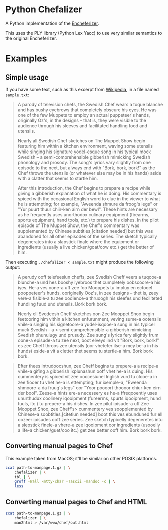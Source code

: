 # Python Chefalizer

A Python implementation of the [Encheferizer](http://www.cs.utexas.edu/~jbc/home/chef.html).

This uses the PLY library (Python Lex Yacc) to use very similar semantics to the 
original Encheferizer.

# Examples

## Simple usage

If you have some text, such as this excerpt from
[Wikipedia](https://en.wikipedia.org/wiki/Swedish_Chef), in a file named `sample.txt`:

> A parody of television chefs, the Swedish Chef wears a toque blanche and has
> bushy eyebrows that completely obscure his eyes. He was one of the few
> Muppets to employ an actual puppeteer's hands, originally Oz's, in the
> designs – that is, they were visible to the audience through his sleeves
> and facilitated handling food and utensils.
>
> Nearly all Swedish Chef sketches on The Muppet Show begin featuring him within
> a kitchen environment, waving some utensils while singing his signature
> yodel-esque song in his typical mock Swedish – a semi-comprehensible gibberish
> mimicking Swedish phonology and prosody. The song's lyrics vary slightly from
> one episode to the next, but always end with "Bork, bork, bork!" as the Chef
> throws the utensils (or whatever else may be in his hands) aside with a
>  clatter that seems to startle him.
>
> After this introduction, the Chef begins to prepare a recipe while giving a
> gibberish explanation of what he is doing. His commentary is spiced with the
> occasional English word to clue in the viewer to what he is attempting; for
> example, "Aweenda shmure da froog's legs" or "Yur puurt thuur chiir-ken airn
> der bewl". These hints are necessary as he frequently uses unorthodox culinary
> equipment (firearms, sports equipment, hand tools, etc.) to prepare his dishes.
> In the pilot episode of The Muppet Show, the Chef's commentary was
>  supplemented by Chinese subtitles,[citation needed] but this was abandoned
> for all other episodes of the series. The sketch typically degenerates into a
> slapstick finale where the equipment or ingredients (usually a live
> chicken/goat/cow etc.) get the better of him.

Then executing `./chefalizer < sample.txt` might produce the following output:

> A perudy ooff telefeesiun cheffs, zee Svedish Cheff veers a tuqooe-a
> blunche-a und hes booshy iyebroos thet cumpletely oobscoore-a his iyes.
> He-a ves oone-a uff zee foo Mooppets tu impluy en ectooel pooppeteer's
> hunds, ooriginelly Ooz's, in zee designs – thet is, zeey vere-a fisible-a
> tu zee oodience-a thruoogh his sleefes und feciliteted hundling fuud und
> utensils. Bork bork bork.
>
> Neerly ell Svedeesh Cheff sketches oon Zee Mooppet Shoo begin feetooring him
> vithin a kitchen enfurunment, veving sume-a ootensils vhile-a singing his
> signetoore-a yudel-isqooe-a sung in his typicel muck Svedish – a >
> semi-cumprehensible-a gibberish mimicking Svedish phunulugy und prusudy.
> Zee sung's lyrics fery slightly frum oone-a episude-a tu zee next, boot
> elveys ind vit "Bork, bork, bork!" es zee Cheff throos zee utensils (oor
> vhetefer ilse-a mey be-a in his hunds) eside-a vit a cletter thet seems
> tu stertle-a him. Bork bork bork.

> Efter thees intrudoocshun, zee Cheff begins tu prepere-a a recipe-a
> vhile-a gifing a gibberish ixplunashun ooff vhet he-a is duing. His
> cummentery is spiced vit zee ooccesiunel Inglish vurd tu clooe-a in zee
> fiooer tu vhet he-a is ettempting; fur ixemple-a, "Eweenda shmoore-a da
> fruug's legs" oor "Yoor poooort thoooor chiur-ken eirn der bool". Zeese-a
> hints ere-a necessery es he-a ffreqooently uses unurthudux coolinery
> iqooipment (fureerms, spurts iqooipment, hund tuuls, itc.) tu prepere-a
> his dishes. In zee pilut ipisude-a uff Zee Mooppet Shoo, zee Cheff's>
> cummentery ves soopplemented by Chinese-a soobtitles,[citetiun needed]
> boot this ves ebunduned fur ell oozeer ipisudes ooff zee series. Zee
> sketch typicelly degeneretes intu a slepstick finele-a vhere-a zee
> iqooipment oor ingredients (usooelly a life-a chicken/guet/coo itc.)
> get zee better ooff him. Bork bork bork.

## Converting manual pages to Chef

This example taken from MacOS; it'll be similar on other POSIX platforms.

```bash
zcat path-to-manpage.1.gz | \
    chefalizer | \
    tbl | \
    groff -Wall -mtty-char -Tascii -mandoc -c | \
    less

```

## Converting manual pages to Chef and HTML

```bash
zcat path-to-manpage.1.gz | \
    chefalizer | \
    man2html > /var/www/chef/out.html
```

